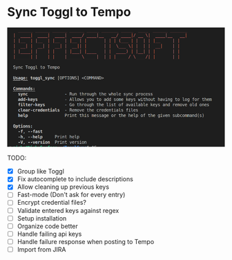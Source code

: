 # Sync Toggl to Tempo

![Screenshot of help](/screenshot.png)

TODO:
- [x] Group like Toggl
- [x] Fix autocomplete to include descriptions
- [x] Allow cleaning up previous keys
- [ ] Fast-mode (Don't ask for every entry) 
- [ ] Encrypt credential files?
- [ ] Validate entered keys against regex
- [ ] Setup installation
- [ ] Organize code better
- [ ] Handle failing api keys
- [ ] Handle failure response when posting to Tempo
- [ ] Import from JIRA
